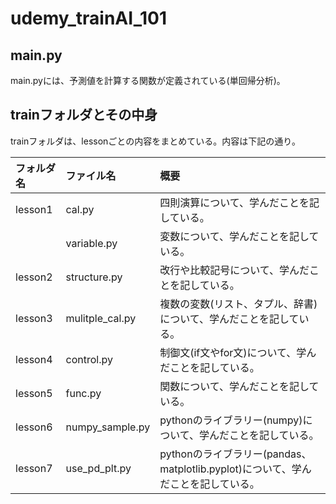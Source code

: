 # udemy_trainAI_101

## main.py
main.pyには、予測値を計算する関数が定義されている(単回帰分析)。


## trainフォルダとその中身
trainフォルダは、lessonごとの内容をまとめている。内容は下記の通り。

| フォルダ名 | ファイル名 | 概要 |
|:---|:---|:---|
|lesson1 | cal.py | 四則演算について、学んだことを記している。 |
| | variable.py | 変数について、学んだことを記している。 |
|lesson2 | structure.py | 改行や比較記号について、学んだことを記している。 |
|lesson3 | mulitple_cal.py | 複数の変数(リスト、タプル、辞書)について、学んだことを記している。 |
|lesson4 | control.py | 制御文(if文やfor文)について、学んだことを記している。 |
|lesson5 | func.py | 関数について、学んだことを記している。 |
|lesson6 | numpy_sample.py | pythonのライブラリー(numpy)について、学んだことを記している。 |
|lesson7 | use_pd_plt.py | pythonのライブラリー(pandas、matplotlib.pyplot)について、学んだことを記している。 |
